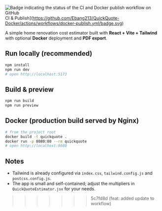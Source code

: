 ![Badge indicating the status of the CI and Docker publish workflow on GitHub](https://github.com/Ebang213/QuickQuote-Docker/actions/workflows/docker-publish.yml/badge.svg)CI & Publish](https://github.com/Ebang213/QuickQuote-Docker/actions/workflows/docker-publish.yml/badge.svg)


A simple home renovation cost estimator built with **React + Vite + Tailwind** with optional **Docker** deployment and **PDF export**.

## Run locally (recommended)
```bash
npm install
npm run dev
# open http://localhost:5173
```

## Build & preview
```bash
npm run build
npm run preview
```

## Docker (production build served by Nginx)
```bash
# from the project root
docker build -t quickquote .
docker run -p 8080:80 --rm quickquote
# open http://localhost:8080
```

## Notes
- Tailwind is already configured via `index.css`, `tailwind.config.js` and `postcss.config.js`.
- The app is small and self-contained; adjust the multipliers in `QuickQuoteEstimator.jsx` for your needs.
>>>>>>> 5c7fd8d (feat: added update to workflow)
